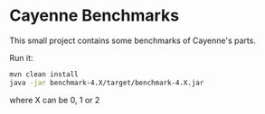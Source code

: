Cayenne Benchmarks
==============

This small project contains some benchmarks of Cayenne's parts.

Run it:
```bash
mvn clean install
java -jar benchmark-4.X/target/benchmark-4.X.jar
```
where X can be 0, 1 or 2 